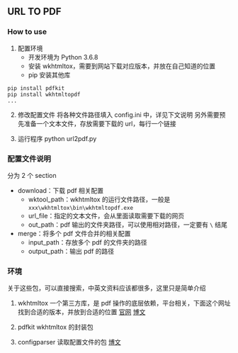 ## URL TO PDF
### How to use
1. 配置环境
    * 开发环境为 Python 3.6.8
    * 安装 wkhtmltox，需要到网站下载对应版本，并放在自己知道的位置
    * pip 安装其他库
```
pip install pdfkit
pip install wkhtmltopdf
...
```

2. 修改配置文件
    将各种文件路径填入 config.ini 中，详见下文说明
    另外需要预先准备一个文本文件，存放需要下载的 url，每行一个链接

3. 运行程序
    python url2pdf.py

### 配置文件说明
分为 2 个 section
* download：下载 pdf 相关配置
  * wktool_path：wkhtmltox 的运行文件路径，一般是 `xxx\wkhtmltox\bin\wkhtmltopdf.exe`
  * url_file：指定的文本文件，会从里面读取需要下载的网页
  * out_path：pdf 输出的文件夹路径，可以使用相对路径，一定要有 `\` 结尾
* merge：将多个 pdf 文件合并的相关配置
  * input_path：存放多个 pdf 的文件夹的路径
  * output_path：输出 pdf 的路径

### 环境
关于这些包，可以直接搜索，中英文资料应该都很多，这里只是简单介绍

1. wkhtmltox
一个第三方库，是 pdf 操作的底层依赖，平台相关，下面这个网址找到合适的版本，并放到合适的位置
[官网](https://wkhtmltopdf.org/downloads.html)
[博文](https://www.cnblogs.com/xiaowenshu/p/9916719.html)

2. pdfkit
wkhtmltox 的封装包

3. configparser
读取配置文件的包
[博文](https://www.cnblogs.com/lhly/p/8066898.html)

